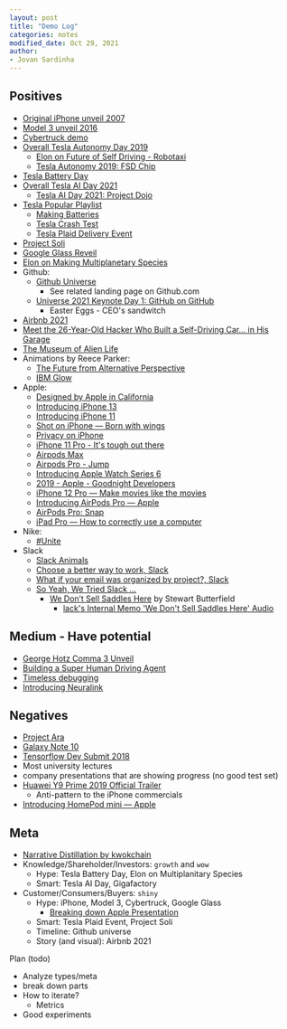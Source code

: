 ```yaml
---
layout: post
title: "Demo Log"
categories: notes
modified_date: Oct 29, 2021
author:
- Jovan Sardinha
---
```


## Positives

* [Original iPhone unveil 2007](https://www.youtube.com/watch?v=VQKMoT-6XSg)
* [Model 3 unveil 2016](https://www.youtube.com/watch?v=Q4VGQPk2Dl8)
* [Cybertruck demo](https://www.youtube.com/watch?v=9P_1_oLGREM)
* [Overall Tesla Autonomy Day 2019](https://www.youtube.com/watch?v=Ucp0TTmvqOE)
  * [Elon on Future of Self Driving - Robotaxi](https://youtu.be/Ucp0TTmvqOE?t=10901)
  * [Tesla Autonomy 2019: FSD Chip](https://www.youtube.com/watch?v=aZK1fARxYsE&t)
* [Tesla Battery Day](https://www.youtube.com/watch?v=l6T9xIeZTds&list=PLEox0nUMFPF7mm27QZgIfcRvJ5h0wvaQr&index=9)
* [Overall Tesla AI Day 2021](https://www.youtube.com/watch?v=11QXiJ8ORe8)
  * [Tesla AI Day 2021: Project Dojo](https://www.youtube.com/watch?v=DSw3IwsgNnc&t)
* [Tesla Popular Playlist](https://www.youtube.com/playlist?list=PLEox0nUMFPF7mm27QZgIfcRvJ5h0wvaQr)
  * [Making Batteries](https://www.youtube.com/watch?v=zB8_HbrxUi8&list=PLEox0nUMFPF7mm27QZgIfcRvJ5h0wvaQr&index=5)
  * [Tesla Crash Test](https://www.youtube.com/watch?v=IoNe7QMumaM&list=PLEox0nUMFPF7mm27QZgIfcRvJ5h0wvaQr&index=12)
  * [Tesla Plaid Delivery Event](https://www.youtube.com/watch?v=kUmkbzQ-BS0&list=PLEox0nUMFPF7mm27QZgIfcRvJ5h0wvaQr&index=4)
* [Project Soli](https://www.youtube.com/watch?v=0QNiZfSsPc0)
* [Google Glass Reveil](https://www.youtube.com/watch?v=D7TB8b2t3QE)
* [Elon on Making Multiplanetary Species](https://www.youtube.com/watch?v=H7Uyfqi_TE8)
* Github:
  * [Github Universe](https://www.youtube.com/watch?v=2m9nUP-e8Co&t)
    * See related landing page on Github.com
  * [Universe 2021 Keynote Day 1: GitHub on GitHub](https://www.youtube.com/watch?v=etMvd9IKPH4)
    * Easter Eggs - CEO's sandwitch
* [Airbnb 2021](https://www.youtube.com/watch?v=w-kzCpHYK24)
* [Meet the 26-Year-Old Hacker Who Built a Self-Driving Car... in His Garage](https://www.youtube.com/watch?v=KTrgRYa2wbI)
* [The Museum of Alien Life](https://www.youtube.com/watch?v=ThDYazipjSI)
* Animations by Reece Parker:
  * [The Future from Alternative Perspective](https://vimeo.com/421611154)
  * [IBM Glow](https://vimeo.com/364854553)
* Apple:
  * [Designed by Apple in California](https://www.youtube.com/watch?v=qxztL7wXMl0)
  * [Introducing iPhone 13](https://www.youtube.com/watch?v=m43rh-pI0P0)
  * [Introducing iPhone 11](https://www.youtube.com/watch?v=IPvSAtAsMM4)
  * [Shot on iPhone — Born with wings](https://www.youtube.com/watch?v=HGQDNN_jQno)
  * [Privacy on iPhone](https://www.youtube.com/watch?v=lHcf9ZkJ28o)
  * [iPhone 11 Pro - It's tough out there](https://www.youtube.com/watch?v=C7oLV0Z_Go4)
  * [Airpods Max](https://www.youtube.com/watch?v=YZNearcOsXg)
  * [Airpods Pro - Jump](https://www.youtube.com/watch?v=BaLHthRsqQk&t)
  * [Introducing Apple Watch Series 6](https://www.youtube.com/watch?v=TCMnrssX1NE)
  * [2019 - Apple - Goodnight Developers](https://www.youtube.com/watch?v=s6-iCla94lc)
  * [iPhone 12 Pro — Make movies like the movies](https://www.youtube.com/watch?v=yL2xVs6uI0s)
  * [Introducing AirPods Pro — Apple](https://www.youtube.com/watch?v=OCZVRJ5uZxc)
  * [AirPods Pro: Snap](https://www.youtube.com/watch?v=WNnD6Yrsr3s)
  * [iPad Pro — How to correctly use a computer](https://www.youtube.com/watch?v=uRa2oIemEbk)
* Nike:
  * [#Unite](https://www.youtube.com/watch?v=SpwBlGmZcjE)
* Slack
  * [Slack Animals](https://www.youtube.com/watch?v=x6sSa5NpqUI)
  * [Choose a better way to work, Slack](https://www.youtube.com/watch?v=Yi1cI9nY_p4)
  * [What if your email was organized by project?, Slack](https://www.youtube.com/watch?v=0JnGyDtuae4)
  * [So Yeah, We Tried Slack …](https://www.youtube.com/watch?v=B6zVzWU95Sw)
    * [We Don’t Sell Saddles Here](https://medium.com/@stewart/we-dont-sell-saddles-here-4c59524d650d) by Stewart Butterfield
      * [lack's Internal Memo 'We Don't Sell Saddles Here' Audio](https://www.youtube.com/watch?v=IAGNRDDXFjA)


## Medium - Have potential

* [George Hotz Comma 3 Unveil](https://www.youtube.com/watch?v=hbLiehrC2DQ&t)
* [Building a Super Human Driving Agent](https://www.youtube.com/watch?v=tZgfDVGXdmk&t)
* [Timeless debugging](https://www.youtube.com/watch?v=eGl6kpSajag)
* [Introducing Neuralink](https://www.youtube.com/watch?v=kPGa_FuGPIc)

## Negatives

* [Project Ara](https://www.youtube.com/watch?v=aWW5mQadZAY)
* [Galaxy Note 10](https://www.youtube.com/watch?v=nRmibpi-s6I)
* [Tensorflow Dev Submit 2018](https://www.youtube.com/watch?v=gplTc2F5Wvk)
* Most university lectures
* company presentations that are showing progress (no good test set)
* [Huawei Y9 Prime 2019 Official Trailer](https://www.youtube.com/watch?v=Iyd6BeClV_o)
  * Anti-pattern to the iPhone commercials
* [Introducing HomePod mini — Apple](https://www.youtube.com/watch?v=VF-WANzs624)

## Meta

* [Narrative Distillation by kwokchain](https://kwokchain.com/2021/09/29/narrative-distillation-1/)
* Knowledge/Shareholder/Investors: `growth` and `wow`
  * Hype: Tesla Battery Day, Elon on Multiplanitary Species
  * Smart: Tesla AI Day, Gigafactory
* Customer/Consumers/Buyers: `shiny`
  * Hype: iPhone, Model 3, Cybertruck, Google Glass
    * [Breaking down Apple Presentation](https://www.youtube.com/watch?v=ZcnzLN71uLg)
  * Smart: Tesla Plaid Event, Project Soli
  * Timeline: Github universe
  * Story (and visual): Airbnb 2021


Plan (todo)

* Analyze types/meta
* break down parts
* How to iterate?
  * Metrics
* Good experiments